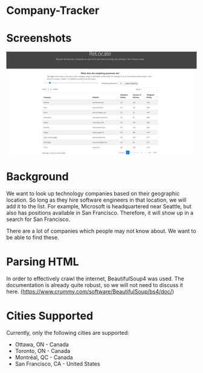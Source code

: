 # Company-Tracker
# Screenshots
![Screenshot of homepage](screenshots/ReLocate.png)
# Background
We want to look up technology companies based on their geographic location. So long as they hire software engineers in that location, we will add it to the list. For example, Microsoft is headquartered near Seattle, but also has positions available in San Francisco. Therefore, it will show up in a search for San Francisco.

There are a lot of companies which people may not know about. We want to be able to find these.

# Parsing HTML
In order to effectively crawl the internet, BeautifulSoup4 was used. The documentation is already quite robust, so we will not need to discuss it here. (https://www.crummy.com/software/BeautifulSoup/bs4/doc/)

# Cities Supported
Currently, only the following cities are supported:
* Ottawa, ON - Canada
* Toronto, ON - Canada
* Montréal, QC - Canada
* San Francisco, CA - United States
